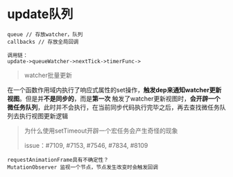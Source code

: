 # update队列

```
queue // 存放watcher，队列
callbacks // 存放全局回调

调用链：
update->queueWatcher->nextTick->timerFunc->
```

> watcher批量更新

在一个函数作用域内执行了响应式属性的set操作，**触发dep来通知watcher更新视图**。但是并**不是同步的**，而是**第一次**
触发了watcher更新视图时，**会开辟一个微任务队列**，此时并不会执行，在当前同步代码执行完毕之后，再去查找微任务队列去执行视图更新逻辑



> 为什么使用setTimeout开辟一个宏任务会产生奇怪的现象
>
> issue：#7109, #7153, #7546, #7834, #8109

```
requestAnimationFrame具有不确定性？
MutationObserver 监视一个节点，节点发生改变时会触发回调

```
